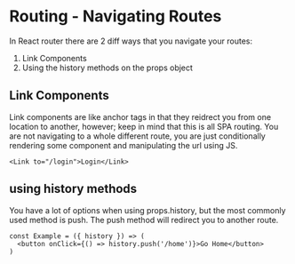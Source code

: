 # Routing - Navigating Routes

In React router there are 2 diff ways that you navigate your routes:
1.  Link Components
2.  Using the history methods on the props object
   
## Link Components
Link components are like anchor tags in that they reidrect you from one location to another, however; keep in mind that this is all SPA routing.  You are not navigating to a whole different route, you are just conditionally rendering some component and manipulating the url using JS.
```
<Link to="/login">Login</Link>
```

## using history methods
You have a lot of options when using props.history, but the most commonly used method is push.  The push method will redirect you to another route.
```
const Example = ({ history }) => (
  <button onClick={() => history.push('/home')}>Go Home</button>
)
```
